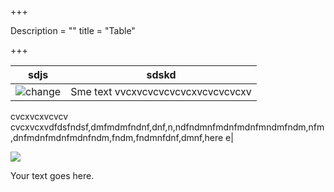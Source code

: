 +++

Description = ""
title = "Table"

+++



|sdjs|sdskd|
|---|---|
| ![change](/attachment_files/subject/point-to-point.png) | Sme text vvcxvcvcvcvcvcxvcvcvcvcxv
cvcxvcxvcvcv
cvcxvcxvdfdsfndsf,dmfmdmfndnf,dnf,n,ndfndmnfmdnfmdnfmndmfndm,nfm,dnfmdnfmdnfmdnfndm,fndm,fndmnfdnf,dmnf,here e|



<div class="container">
<img src=”/attachment_files/subject/point-to-point.png” align=”right”/>
<p>Your text goes here.</p>
</div>



